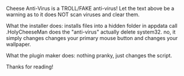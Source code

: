 Cheese Anti-Virus is a TROLL/FAKE anti-virus!
Let the text above be a warning as to it does NOT scan viruses and clear them.

What the installer does: installs files into a hidden folder in appdata call .HolyCheeseMan
does the "anti-virus" actually delete system32. no, it simply changes changes your primary mouse button and changes your wallpaper.

What the plugin maker does: nothing pranky, just changes the script.

Thanks for reading!
